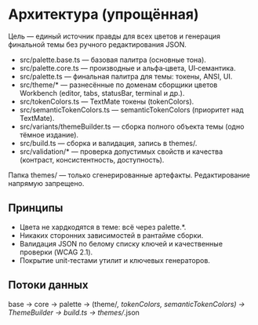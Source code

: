 # Архитектура (упрощённая)

Цель — единый источник правды для всех цветов и генерация финальной темы без ручного редактирования JSON.

- src/palette.base.ts — базовая палитра (основные тона).
- src/palette.core.ts — производные и альфа‑цвета, UI‑семантика.
- src/palette.ts — финальная палитра для темы: токены, ANSI, UI.
- src/theme/* — разнесённые по доменам сборщики цветов Workbench (editor, tabs, statusBar, terminal и др.).
- src/tokenColors.ts — TextMate токены (tokenColors).
- src/semanticTokenColors.ts — semanticTokenColors (приоритет над TextMate).
- src/variants/themeBuilder.ts — сборка полного объекта темы (одно тёмное издание).
- src/build.ts — сборка и валидация, запись в themes/.
- src/validation/* — проверка допустимых свойств и качества (контраст, консистентность, доступность).

Папка themes/ — только сгенерированные артефакты. Редактирование напрямую запрещено.

## Принципы
- Цвета не хардкодятся в теме: всё через palette.*.
- Никаких сторонних зависимостей в рантайме сборки.
- Валидация JSON по белому списку ключей и качественные проверки (WCAG 2.1).
- Покрытие unit‑тестами утилит и ключевых генераторов.

## Потоки данных
base → core → palette → (theme/*, tokenColors, semanticTokenColors) → ThemeBuilder → build.ts → themes/*.json
